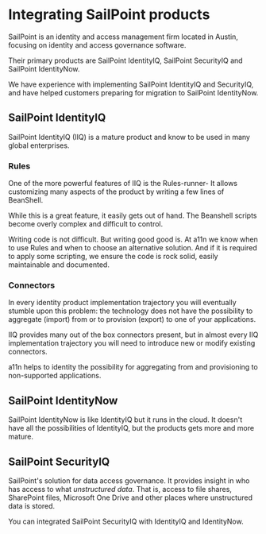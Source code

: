 
# Integrating SailPoint products

SailPoint is an identity and access management firm located in Austin, focusing on identity and access governance software.

Their primary products are SailPoint IdentityIQ, SailPoint SecurityIQ and SailPoint IdentityNow.

We have experience with implementing SailPoint IdentityIQ and SecurityIQ, and have helped customers preparing for migration to SailPoint IdentityNow.

## SailPoint IdentityIQ

SailPoint IdentityIQ (IIQ) is a mature product and know to be used in many global enterprises.

### Rules

One of the more powerful features of IIQ is the Rules-runner- It allows customizing many aspects of the product by writing a few lines of BeanShell.

While this is a great feature, it easily gets out of hand. The Beanshell scripts become overly complex and difficult to control.

Writing code is not difficult. But writing good good is. At a11n we know when to use Rules and when to choose an alternative solution. And if it is required to apply some scripting, we ensure the code is rock solid, easily maintainable and documented.

### Connectors

In every identity product implementation trajectory you will eventually stumble upon this problem: the technology does not have the possibility to aggregate (import) from or to provision (export) to one of your applications.

IIQ provides many out of the box connectors present, but in almost every IIQ implementation trajectory you will need to introduce new or modify existing connectors.

a11n helps to identity the possibility for aggregating from and provisioning to non-supported applications.

## SailPoint IdentityNow

SailPoint IdentityNow is like IdentityIQ but it runs in the cloud. It doesn't have all the possibilities of IdentityIQ, but the products gets more and more mature.

## SailPoint SecurityIQ

SailPoint's solution for data access governance. It provides insight in who has access to what _unstructured data_. That is, access to file shares, SharePoint files, Microsoft One Drive and other places where unstructured data is stored.

You can integrated SailPoint SecurityIQ with IdentityIQ and IdentityNow.